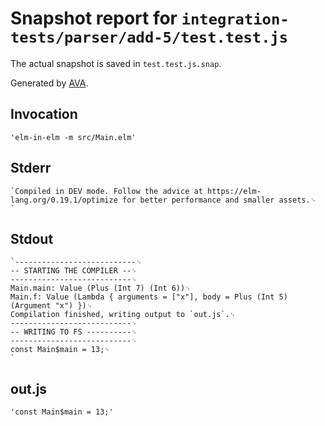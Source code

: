 # Snapshot report for `integration-tests/parser/add-5/test.test.js`

The actual snapshot is saved in `test.test.js.snap`.

Generated by [AVA](https://avajs.dev).

## Invocation

    'elm-in-elm -m src/Main.elm'

## Stderr

    `Compiled in DEV mode. Follow the advice at https://elm-lang.org/0.19.1/optimize for better performance and smaller assets.␊
    `

## Stdout

    `---------------------------␊
    -- STARTING THE COMPILER --␊
    ---------------------------␊
    Main.main: Value (Plus (Int 7) (Int 6))␊
    Main.f: Value (Lambda { arguments = ["x"], body = Plus (Int 5) (Argument "x") })␊
    Compilation finished, writing output to `out.js`.␊
    ---------------------------␊
    -- WRITING TO FS ----------␊
    ---------------------------␊
    const Main$main = 13;␊
    `

## out.js

    'const Main$main = 13;'

